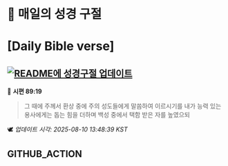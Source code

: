 # 🙏 매일의 성경 구절
# [Daily Bible verse]
## [![README에 성경구절 업데이트](https://github.com/DONGSUKA/first_test/actions/workflows/update-readme-bible.yml/badge.svg)](https://github.com/DONGSUKA/first_test/actions/workflows/update-readme-bible.yml)
<!-- START_BIBLE_VERSE -->
📖 **시편 89:19**
> 그 때에 주께서 환상 중에 주의 성도들에게 말씀하여 이르시기를 내가 능력 있는 용사에게는 돕는 힘을 더하며 백성 중에서 택함 받은 자를 높였으되

🕊️ _업데이트 시각: 2025-08-10 13:48:39 KST_
  <!-- END_BIBLE_VERSE -->
## GITHUB_ACTION
